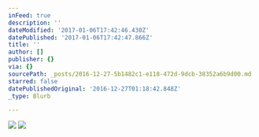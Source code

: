 ```yaml
---
inFeed: true
description: ''
dateModified: '2017-01-06T17:42:46.430Z'
datePublished: '2017-01-06T17:42:47.866Z'
title: ''
author: []
publisher: {}
via: {}
sourcePath: _posts/2016-12-27-5b1482c1-e118-472d-9dcb-38352a6b9d00.md
starred: false
datePublishedOriginal: '2016-12-27T01:18:42.848Z'
_type: Blurb

---
```

![](https://the-grid-user-content.s3-us-west-2.amazonaws.com/b45a6518-4962-4e09-9877-85e313c394f3.jpg)
![](https://the-grid-user-content.s3-us-west-2.amazonaws.com/9a9e835d-cbf7-4278-9966-6de739495ea3.jpg)